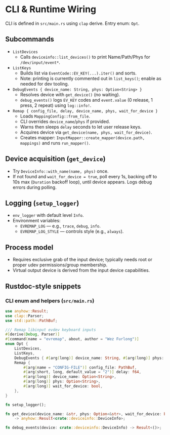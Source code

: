# CLI & Runtime Wiring

CLI is defined in `src/main.rs` using `clap` derive. Entry enum: `Opt`.

## Subcommands

- `ListDevices`
  - Calls `deviceinfo::list_devices()` to print Name/Path/Phys for `/dev/input/event*`.
- `ListKeys`
  - Builds list via `EventCode::EV_KEY(...).iter()` and sorts.
  - Note: printing is currently commented out in `list_keys()`; enable as needed for dev tooling.
- `DebugEvents { device_name: String, phys: Option<String> }`
  - Resolves device with `get_device()` (no waiting).
  - `debug_events()` logs `EV_KEY` codes and `event.value` (0 release, 1 press, 2 repeat) using `log::info!`.
- `Remap { config_file, delay, device_name, phys, wait_for_device }`
  - Loads `MappingConfig::from_file`.
  - CLI overrides `device_name`/`phys` if provided.
  - Warns then sleeps `delay` seconds to let user release keys.
  - Acquires device via `get_device(name, phys, wait_for_device)`.
  - Creates mapper: `InputMapper::create_mapper(device.path, mappings)` and runs `run_mapper()`.

## Device acquisition (`get_device`)

- Try `DeviceInfo::with_name(name, phys)` once.
- If not found and `wait_for_device = true`, poll every 1s, backing off to 10s max (`Duration` backoff loop), until device appears. Logs debug errors during polling.

## Logging (`setup_logger`)

- `env_logger` with default level `Info`.
- Environment variables:
  - `EVREMAP_LOG` — e.g., `trace`, `debug`, `info`.
  - `EVREMAP_LOG_STYLE` — controls style (e.g., `always`).

## Process model

- Requires exclusive grab of the input device; typically needs root or proper udev permissions/group membership.
- Virtual output device is derived from the input device capabilities.

## Rustdoc-style snippets

### CLI enum and helpers (`src/main.rs`)

```rust
use anyhow::Result;
use clap::Parser;
use std::path::PathBuf;

/// Remap libinput evdev keyboard inputs
#[derive(Debug, Parser)]
#[command(name = "evremap", about, author = "Wez Furlong")]
enum Opt {
    ListDevices,
    ListKeys,
    DebugEvents { #[arg(long)] device_name: String, #[arg(long)] phys: Option<String> },
    Remap {
        #[arg(name = "CONFIG-FILE")] config_file: PathBuf,
        #[arg(short, long, default_value = "2")] delay: f64,
        #[arg(long)] device_name: Option<String>,
        #[arg(long)] phys: Option<String>,
        #[arg(long)] wait_for_device: bool,
    },
}

fn setup_logger();

fn get_device(device_name: &str, phys: Option<&str>, wait_for_device: bool)
    -> anyhow::Result<crate::deviceinfo::DeviceInfo>;

fn debug_events(device: crate::deviceinfo::DeviceInfo) -> Result<()>;
